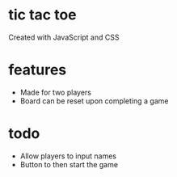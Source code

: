 # tic tac toe
Created with JavaScript and CSS

# features
- Made for two players
- Board can be reset upon completing a game

# todo
- Allow players to input names
- Button to then start the game